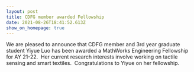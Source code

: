 ```yaml
---
layout: post
title: CDFG member awarded Fellowship
date: 2021-08-26T18:41:52.613Z
show_on_homepage: true
---
```



We are pleased to announce that CDFG member and 3rd year graduate student Yiyue Luo has been awarded a MathWorks Engineering Fellowship for AY 21-22.  Her current research interests involve working on tactile sensing and smart textiles.  Congratulations to Yiyue on her fellowship.